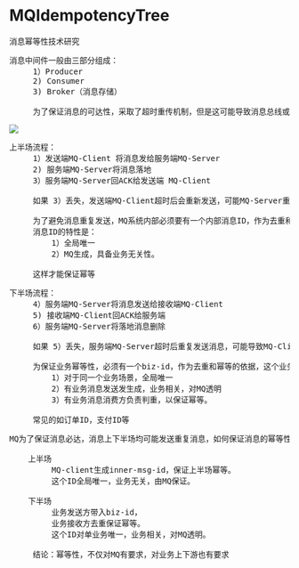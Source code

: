 # MQIdempotencyTree
消息幂等性技术研究


<pre>
消息中间件一般由三部分组成：
     1）Producer
     2) Consumer
     3) Broker（消息存储）

     为了保证消息的可达性，采取了超时重传机制，但是这可能导致消息总线或者业务方收到重复消息。
</pre>

![](https://i.imgur.com/mHKjKQd.png)

<pre>
上半场流程：
     1）发送端MQ-Client 将消息发给服务端MQ-Server
     2) 服务端MQ-Server将消息落地
     3）服务端MQ-Server回ACK给发送端 MQ-Client

     如果 3）丢失，发送端MQ-Client超时后会重新发送，可能MQ-Server重复收到消息。

     为了避免消息重复发送，MQ系统内部必须要有一个内部消息ID，作为去重和幂等的依据，这个内部
     消息ID的特性是：
         1）全局唯一
         2）MQ生成，具备业务无关性。

     这样才能保证幂等
</pre>

<pre>
下半场流程：
     4）服务端MQ-Server将消息发送给接收端MQ-Client
     5) 接收端MQ-Client回ACK给服务端
     6）服务端MQ-Server将落地消息删除

     如果 5）丢失，服务端MQ-Server超时后重复发送消息，可能导致MQ-Client收到重复的消息。

     为保证业务幂等性，必须有一个biz-id，作为去重和幂等的依据，这个业务ID的特性是：
         1）对于同一个业务场景，全局唯一
         2）有业务消息发送发生成，业务相关，对MQ透明
         3）有业务消息消费方负责判重，以保证幂等。

     常见的如订单ID，支付ID等
</pre>

<pre>
MQ为了保证消息必达，消息上下半场均可能发送重复消息，如何保证消息的幂等性呢？

    上半场
         MQ-client生成inner-msg-id，保证上半场幂等。
         这个ID全局唯一，业务无关，由MQ保证。

    下半场
         业务发送方带入biz-id，
         业务接收方去重保证幂等。
         这个ID对单业务唯一，业务相关，对MQ透明。

     结论：幂等性，不仅对MQ有要求，对业务上下游也有要求
</pre>

